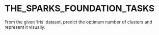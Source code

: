 # THE_SPARKS_FOUNDATION_TASKS
From the given ‘Iris’ dataset, predict the optimum number of clusters and represent it visually.
